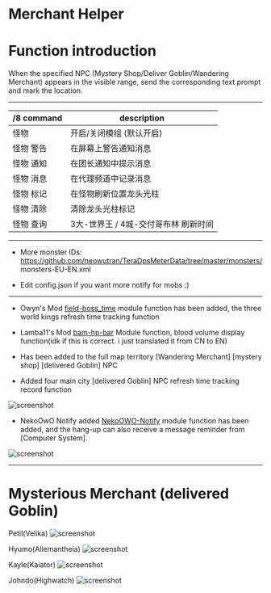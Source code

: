 Merchant Helper
======

# Function introduction

When the specified NPC (Mystery Shop/Deliver Goblin/Wandering Merchant) appears in the visible range, send the corresponding text prompt and mark the location.

------

/8 command | description
--- | ---
怪物 | 开启/关闭模组 (默认开启)
怪物 警告 | 在屏幕上警告通知消息
怪物 通知 | 在团长通知中提示消息
怪物 消息 | 在代理频道中记录消息
怪物 标记 | 在怪物刷新位置龙头光柱
怪物 清除 | 清除龙头光柱标记
怪物 查询 | 3大-世界王 / 4城-交付哥布林 刷新时间

------

- More monster IDs: https://github.com/neowutran/TeraDpsMeterData/tree/master/monsters/  monsters-EU-EN.xml

- Edit config.json if you want more notify for mobs :)

------

- Owyn's Mod [field-boss_time](https://github.com/Owyn/field-boss_time) module function has been added, the three world kings refresh time tracking function

- Lamba11's Mod [bam-hp-bar](https://github.com/Lambda11/bam-hp-bar) Module function, blood volume display function(idk if this is correct. i just translated it from CN to EN)

- Has been added to the full map territory [Wandering Merchant] [mystery shop] [delivered Goblin] NPC

- Added four main city [delivered Goblin] NPC refresh time tracking record function

![screenshot](https://github.com/tera-mod/Boss-Helper/blob/master/screenshot/05.png)

-  NekoOwO Notify added [NekoOWO-Notify](https://github.com/PatrickSantoZZ/NekoOWO-Notify) module function has been added, and the hang-up can also receive a message reminder from [Computer System].

![screenshot](https://github.com/tera-mod/Boss-Helper/blob/master/screenshot/06.png)

------

# Mysterious Merchant (delivered Goblin)

Petil(Velika)
![screenshot](https://github.com/tera-mod/Boss-Helper/blob/master/screenshot/01.png)

Hyumo(Allemantheia)
![screenshot](https://github.com/tera-mod/Boss-Helper/blob/master/screenshot/02.png)

Kayle(Kaiator)
![screenshot](https://github.com/tera-mod/Boss-Helper/blob/master/screenshot/03.png)

Johndo(Highwatch)
![screenshot](https://github.com/tera-mod/Boss-Helper/blob/master/screenshot/04.png)

